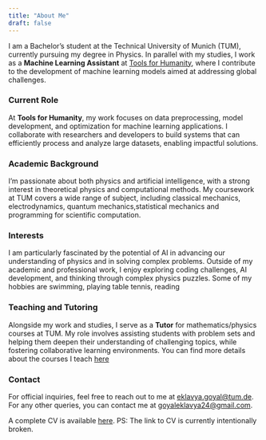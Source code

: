 ```yaml
---
title: "About Me"
draft: false
---
```


I am a Bachelor’s student at the Technical University of Munich (TUM), currently pursuing my degree in Physics. In parallel with my studies, I work as a **Machine Learning Assistant** at [Tools for Humanity](https://www.toolsforhumanity.com/), where I contribute to the development of machine learning models aimed at addressing global challenges.

### Current Role

At **Tools for Humanity**, my work focuses on data preprocessing, model development, and optimization for machine learning applications. I collaborate with researchers and developers to build systems that can efficiently process and analyze large datasets, enabling impactful solutions.

### Academic Background

I’m passionate about both physics and artificial intelligence, with a strong interest in theoretical physics and computational methods. My coursework at TUM covers a wide range of subject, including classical mechanics, electrodynamics, quantum mechanics,statistical mechanics and programming for scientific computation.

### Interests

I am particularly fascinated by the potential of AI in advancing our understanding of physics and in solving complex problems. Outside of my academic and professional work, I enjoy exploring coding challenges, AI development, and thinking through complex physics puzzles.
Some of my hobbies are swimming, playing table tennis, reading

### Teaching and Tutoring

Alongside my work and studies, I serve as a **Tutor** for mathematics/physics courses at TUM. My role involves assisting students with problem sets and helping them deepen their understanding of challenging topics, while fostering collaborative learning environments.
You can find more details about the courses I teach [here](/teaching/)

### Contact

For official inquiries, feel free to reach out to me at eklavya.goyal@tum.de. For any other queries, you can contact me at goyaleklavya24@gmail.com.

A complete CV is available [here](/path/to/cv.pdf).
PS: The link to CV is currently intentionally broken. 

